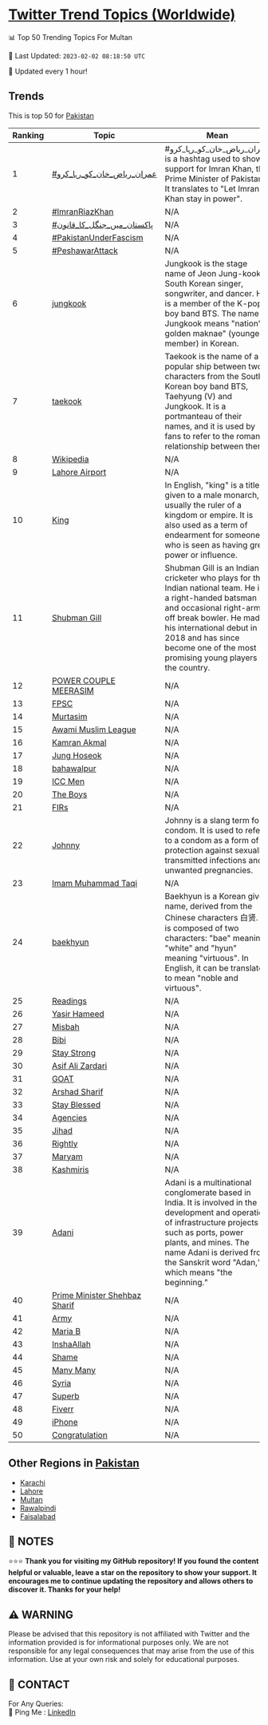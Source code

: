 [Twitter Trend Topics (Worldwide)](https://github.com/ErcinDedeoglu/Twitter-Trend-Topics)
==========


📊 Top 50 Trending Topics For Multan

📆 Last Updated: `2023-02-02 08:18:50 UTC`

🔧 Updated every 1 hour!


## Trends

This is top 50 for [Pakistan](</Pakistan>)

| Ranking | Topic | Mean |
| ------- | ------------ | ------------ |
| 1 | [#عمران_ریاض_خان_کو_رہا_کرو](http://twitter.com/search?q=%23%d8%b9%d9%85%d8%b1%d8%a7%d9%86_%d8%b1%db%8c%d8%a7%d8%b6_%d8%ae%d8%a7%d9%86_%da%a9%d9%88_%d8%b1%db%81%d8%a7_%da%a9%d8%b1%d9%88) | #عمران_ریاض_خان_کو_رہا_کرو is a hashtag used to show support for Imran Khan, the Prime Minister of Pakistan. It translates to "Let Imran Khan stay in power". |
| 2 | [#ImranRiazKhan](http://twitter.com/search?q=%23ImranRiazKhan) | N/A |
| 3 | [#پاکستان_میں_جنگل_کا_قانون](http://twitter.com/search?q=%23%d9%be%d8%a7%da%a9%d8%b3%d8%aa%d8%a7%d9%86_%d9%85%db%8c%da%ba_%d8%ac%d9%86%da%af%d9%84_%da%a9%d8%a7_%d9%82%d8%a7%d9%86%d9%88%d9%86) | N/A |
| 4 | [#PakistanUnderFascism](http://twitter.com/search?q=%23PakistanUnderFascism) | N/A |
| 5 | [#PeshawarAttack](http://twitter.com/search?q=%23PeshawarAttack) | N/A |
| 6 | [jungkook](http://twitter.com/search?q=jungkook) | Jungkook is the stage name of Jeon Jung-kook, a South Korean singer, songwriter, and dancer. He is a member of the K-pop boy band BTS. The name Jungkook means "nation's golden maknae" (youngest member) in Korean. |
| 7 | [taekook](http://twitter.com/search?q=taekook) | Taekook is the name of a popular ship between two characters from the South Korean boy band BTS, Taehyung (V) and Jungkook. It is a portmanteau of their names, and it is used by fans to refer to the romantic relationship between them. |
| 8 | [Wikipedia](http://twitter.com/search?q=Wikipedia) | N/A |
| 9 | [Lahore Airport](http://twitter.com/search?q=Lahore+Airport) | N/A |
| 10 | [King](http://twitter.com/search?q=King) | In English, "king" is a title given to a male monarch, usually the ruler of a kingdom or empire. It is also used as a term of endearment for someone who is seen as having great power or influence. |
| 11 | [Shubman Gill](http://twitter.com/search?q=Shubman+Gill) | Shubman Gill is an Indian cricketer who plays for the Indian national team. He is a right-handed batsman and occasional right-arm off break bowler. He made his international debut in 2018 and has since become one of the most promising young players in the country. |
| 12 | [POWER COUPLE MEERASIM](http://twitter.com/search?q=POWER+COUPLE+MEERASIM) | N/A |
| 13 | [FPSC](http://twitter.com/search?q=FPSC) | N/A |
| 14 | [Murtasim](http://twitter.com/search?q=Murtasim) | N/A |
| 15 | [Awami Muslim League](http://twitter.com/search?q=Awami+Muslim+League) | N/A |
| 16 | [Kamran Akmal](http://twitter.com/search?q=Kamran+Akmal) | N/A |
| 17 | [Jung Hoseok](http://twitter.com/search?q=Jung+Hoseok) | N/A |
| 18 | [bahawalpur](http://twitter.com/search?q=bahawalpur) | N/A |
| 19 | [ICC Men](http://twitter.com/search?q=ICC+Men) | N/A |
| 20 | [The Boys](http://twitter.com/search?q=The+Boys) | N/A |
| 21 | [FIRs](http://twitter.com/search?q=FIRs) | N/A |
| 22 | [Johnny](http://twitter.com/search?q=Johnny) | Johnny is a slang term for a condom. It is used to refer to a condom as a form of protection against sexually transmitted infections and unwanted pregnancies. |
| 23 | [Imam Muhammad Taqi](http://twitter.com/search?q=Imam+Muhammad+Taqi) | N/A |
| 24 | [baekhyun](http://twitter.com/search?q=baekhyun) | Baekhyun is a Korean given name, derived from the Chinese characters 白贤. It is composed of two characters: "bae" meaning "white" and "hyun" meaning "virtuous". In English, it can be translated to mean "noble and virtuous". |
| 25 | [Readings](http://twitter.com/search?q=Readings) | N/A |
| 26 | [Yasir Hameed](http://twitter.com/search?q=Yasir+Hameed) | N/A |
| 27 | [Misbah](http://twitter.com/search?q=Misbah) | N/A |
| 28 | [Bibi](http://twitter.com/search?q=Bibi) | N/A |
| 29 | [Stay Strong](http://twitter.com/search?q=Stay+Strong) | N/A |
| 30 | [Asif Ali Zardari](http://twitter.com/search?q=Asif+Ali+Zardari) | N/A |
| 31 | [GOAT](http://twitter.com/search?q=GOAT) | N/A |
| 32 | [Arshad Sharif](http://twitter.com/search?q=Arshad+Sharif) | N/A |
| 33 | [Stay Blessed](http://twitter.com/search?q=Stay+Blessed) | N/A |
| 34 | [Agencies](http://twitter.com/search?q=Agencies) | N/A |
| 35 | [Jihad](http://twitter.com/search?q=Jihad) | N/A |
| 36 | [Rightly](http://twitter.com/search?q=Rightly) | N/A |
| 37 | [Maryam](http://twitter.com/search?q=Maryam) | N/A |
| 38 | [Kashmiris](http://twitter.com/search?q=Kashmiris) | N/A |
| 39 | [Adani](http://twitter.com/search?q=Adani) | Adani is a multinational conglomerate based in India. It is involved in the development and operation of infrastructure projects such as ports, power plants, and mines. The name Adani is derived from the Sanskrit word "Adan," which means "the beginning." |
| 40 | [Prime Minister Shehbaz Sharif](http://twitter.com/search?q=Prime+Minister+Shehbaz+Sharif) | N/A |
| 41 | [Army](http://twitter.com/search?q=Army) | N/A |
| 42 | [Maria B](http://twitter.com/search?q=Maria+B) | N/A |
| 43 | [InshaAllah](http://twitter.com/search?q=InshaAllah) | N/A |
| 44 | [Shame](http://twitter.com/search?q=Shame) | N/A |
| 45 | [Many Many](http://twitter.com/search?q=Many+Many) | N/A |
| 46 | [Syria](http://twitter.com/search?q=Syria) | N/A |
| 47 | [Superb](http://twitter.com/search?q=Superb) | N/A |
| 48 | [Fiverr](http://twitter.com/search?q=Fiverr) | N/A |
| 49 | [iPhone](http://twitter.com/search?q=iPhone) | N/A |
| 50 | [Congratulation](http://twitter.com/search?q=Congratulation) | N/A |



## Other Regions in [Pakistan](</Pakistan>)

* [Karachi](</Pakistan/Karachi.md>)
* [Lahore](</Pakistan/Lahore.md>)
* [Multan](</Pakistan/Multan.md>)
* [Rawalpindi](</Pakistan/Rawalpindi.md>)
* [Faisalabad](</Pakistan/Faisalabad.md>)



## 📝 NOTES

⭐⭐⭐ **Thank you for visiting my GitHub repository! If you found the content helpful or valuable, leave a star on the repository to show your support. It encourages me to continue updating the repository and allows others to discover it. Thanks for your help!**


## ⚠️ WARNING

Please be advised that this repository is not affiliated with Twitter and the information provided is for informational purposes only. We are not responsible for any legal consequences that may arise from the use of this information. Use at your own risk and solely for educational purposes.


## 📨 CONTACT

 For Any Queries:  
            🏓 Ping Me : [LinkedIn](https://www.linkedin.com/in/ercindedeoglu/)
